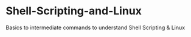 # Shell-Scripting-and-Linux
Basics to intermediate commands to understand Shell Scripting &amp; Linux

